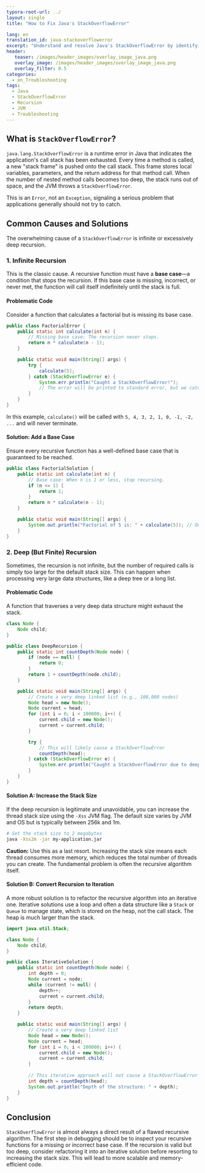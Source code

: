 ```yaml
---
typora-root-url: ../
layout: single
title: "How to Fix Java's StackOverflowError"

lang: en
translation_id: java-stackoverflowerror
excerpt: "Understand and resolve Java's StackOverflowError by identifying infinite recursion in your code. Learn how to debug recursive functions, refactor them into iterative solutions, and increase the thread stack size when necessary."
header:
   teaser: /images/header_images/overlay_image_java.png
   overlay_image: /images/header_images/overlay_image_java.png
   overlay_filter: 0.5
categories:
  - en_Troubleshooting
tags:
  - Java
  - StackOverflowError
  - Recursion
  - JVM
  - Troubleshooting
---
```


## What is `StackOverflowError`?

`java.lang.StackOverflowError` is a runtime error in Java that indicates the application's call stack has been exhausted. Every time a method is called, a new "stack frame" is pushed onto the call stack. This frame stores local variables, parameters, and the return address for that method call. When the number of nested method calls becomes too deep, the stack runs out of space, and the JVM throws a `StackOverflowError`.

This is an `Error`, not an `Exception`, signaling a serious problem that applications generally should not try to catch.

## Common Causes and Solutions

The overwhelming cause of a `StackOverflowError` is infinite or excessively deep recursion.

### 1. Infinite Recursion

This is the classic cause. A recursive function must have a **base case**—a condition that stops the recursion. If this base case is missing, incorrect, or never met, the function will call itself indefinitely until the stack is full.

#### Problematic Code

Consider a function that calculates a factorial but is missing its base case.

```java
public class FactorialError {
    public static int calculate(int n) {
        // Missing base case: The recursion never stops.
        return n * calculate(n - 1);
    }

    public static void main(String[] args) {
        try {
            calculate(5);
        } catch (StackOverflowError e) {
            System.err.println("Caught a StackOverflowError!");
            // The error will be printed to standard error, but we catch it here for demonstration.
        }
    }
}
```

In this example, `calculate()` will be called with `5, 4, 3, 2, 1, 0, -1, -2, ...` and will never terminate.

#### Solution: Add a Base Case

Ensure every recursive function has a well-defined base case that is guaranteed to be reached.

```java
public class FactorialSolution {
    public static int calculate(int n) {
        // Base case: When n is 1 or less, stop recursing.
        if (n <= 1) {
            return 1;
        }
        return n * calculate(n - 1);
    }

    public static void main(String[] args) {
        System.out.println("Factorial of 5 is: " + calculate(5)); // Output: 120
    }
}
```

### 2. Deep (But Finite) Recursion

Sometimes, the recursion is not infinite, but the number of required calls is simply too large for the default stack size. This can happen when processing very large data structures, like a deep tree or a long list.

#### Problematic Code

A function that traverses a very deep data structure might exhaust the stack.

```java
class Node {
    Node child;
}

public class DeepRecursion {
    public static int countDepth(Node node) {
        if (node == null) {
            return 0;
        }
        return 1 + countDepth(node.child);
    }

    public static void main(String[] args) {
        // Create a very deep linked list (e.g., 100,000 nodes)
        Node head = new Node();
        Node current = head;
        for (int i = 0; i < 100000; i++) {
            current.child = new Node();
            current = current.child;
        }

        try {
            // This will likely cause a StackOverflowError
            countDepth(head);
        } catch (StackOverflowError e) {
            System.err.println("Caught a StackOverflowError due to deep recursion.");
        }
    }
}
```

#### Solution A: Increase the Stack Size

If the deep recursion is legitimate and unavoidable, you can increase the thread stack size using the `-Xss` JVM flag. The default size varies by JVM and OS but is typically between 256k and 1m.

```bash
# Set the stack size to 2 megabytes
java -Xss2m -jar my-application.jar
```

**Caution:** Use this as a last resort. Increasing the stack size means each thread consumes more memory, which reduces the total number of threads you can create. The fundamental problem is often the recursive algorithm itself.

#### Solution B: Convert Recursion to Iteration

A more robust solution is to refactor the recursive algorithm into an iterative one. Iterative solutions use a loop and often a data structure like a `Stack` or `Queue` to manage state, which is stored on the heap, not the call stack. The heap is much larger than the stack.

```java
import java.util.Stack;

class Node {
    Node child;
}

public class IterativeSolution {
    public static int countDepth(Node node) {
        int depth = 0;
        Node current = node;
        while (current != null) {
            depth++;
            current = current.child;
        }
        return depth;
    }

    public static void main(String[] args) {
        // Create a very deep linked list
        Node head = new Node();
        Node current = head;
        for (int i = 0; i < 100000; i++) {
            current.child = new Node();
            current = current.child;
        }
        
        // This iterative approach will not cause a StackOverflowError
        int depth = countDepth(head);
        System.out.println("Depth of the structure: " + depth);
    }
}
```

## Conclusion

`StackOverflowError` is almost always a direct result of a flawed recursive algorithm. The first step in debugging should be to inspect your recursive functions for a missing or incorrect base case. If the recursion is valid but too deep, consider refactoring it into an iterative solution before resorting to increasing the stack size. This will lead to more scalable and memory-efficient code.
